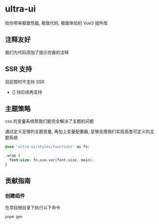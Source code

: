 # ultra-ui

给你带来极致性能, 极致代码, 极致体验的 Vue3 组件库

## 注释友好

我们为代码添加了提示完备的注释

## SSR 支持

目前暂时不支持 SSR

- [] 待后续再支持

## 主题策略

css 的变量系统帮我们能完全解决了主题的问题

通过定义足够的主题变量, 再加上变量配置器, 足够支撑我们实现高度可定义的主题系统


```scss
@use 'ultra-ui/styles/functions' as fn;

.wrap {
  font-size: fn.use-var(font-size, main);
}


```

## 贡献指南

### 创建组件

在项目根目录下执行以下命令

```bash
pnpm gen
```
